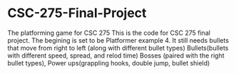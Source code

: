 # CSC-275-Final-Project
The platforming game for CSC 275
This is the code for CSC 275 final project. The begining is set to be Platformer example 4. It still needs
bullets that move from right to left (along with different bullet types)
Bullets(bullets with different speed, spread, and relod time)
Bosses (paired with the right bullet types),
Power ups(grappling hooks, double jump, bullet shield)

